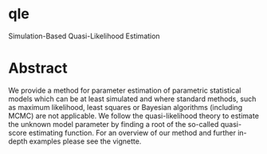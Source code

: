 # qle
Simulation-Based Quasi-Likelihood Estimation

# Abstract
We provide a method for parameter estimation of parametric statistical models which can be at least
simulated and where standard methods, such as maximum likelihood, least squares or Bayesian
algorithms (including MCMC) are not applicable. We follow the quasi-likelihood theory to estimate the unknown model parameter by finding a root of the so-called quasi-score estimating function. For an overview of our method and further in-depth examples please see the vignette.
